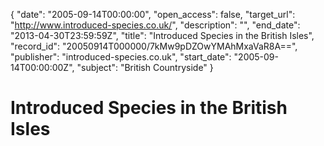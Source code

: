 {
  "date": "2005-09-14T00:00:00", 
  "open_access": false, 
  "target_url": "http://www.introduced-species.co.uk/", 
  "description": "", 
  "end_date": "2013-04-30T23:59:59Z", 
  "title": "Introduced Species in the British Isles", 
  "record_id": "20050914T000000/7kMw9pDZOwYMAhMxaVaR8A==", 
  "publisher": "introduced-species.co.uk", 
  "start_date": "2005-09-14T00:00:00Z", 
  "subject": "British Countryside"
}

# Introduced Species in the British Isles

